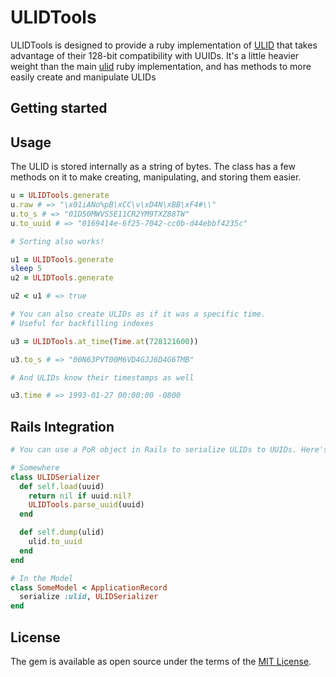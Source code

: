 # ULIDTools

ULIDTools is designed to provide a ruby implementation of [ULID](https://github.com/alizain/ulid) that takes advantage of their 128-bit compatibility with UUIDs. It's a little heavier weight than the main [ulid](https://github.com/rafaelsales/ulid) ruby implementation, and has methods to more easily create and manipulate ULIDs

## Getting started

## Usage

The ULID is stored internally as a string of bytes. The class has a few methods on it to make creating, manipulating, and storing them easier.

```ruby
u = ULIDTools.generate 
u.raw # => "\x01iANo%pB\xCC\v\xD4N\xBB\xF4#\\"
u.to_s # => "01D50MWVS5E11CR2YM9TXZ88TW"
u.to_uuid # => "0169414e-6f25-7042-cc0b-d44ebbf4235c"

# Sorting also works!

u1 = ULIDTools.generate
sleep 5
u2 = ULIDTools.generate

u2 < u1 # => true

# You can also create ULIDs as if it was a specific time.
# Useful for backfilling indexes

u3 = ULIDTools.at_time(Time.at(728121600))

u3.to_s # => "00N63PVT00M6VD4GJJ6D4G6TMB"

# And ULIDs know their timestamps as well

u3.time # => 1993-01-27 00:00:00 -0800
```

## Rails Integration
```ruby
# You can use a PoR object in Rails to serialize ULIDs to UUIDs. Here's an example for Postgres

# Somewhere
class ULIDSerializer
  def self.load(uuid)
    return nil if uuid.nil?
    ULIDTools.parse_uuid(uuid)
  end

  def self.dump(ulid)
    ulid.to_uuid
  end
end

# In the Model
class SomeModel < ApplicationRecord
  serialize :ulid, ULIDSerializer
end

```

## License

The gem is available as open source under the terms of the [MIT License](https://opensource.org/licenses/MIT).

